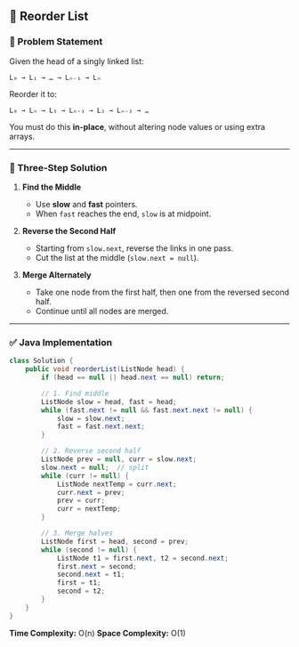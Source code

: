 ## 🔄 Reorder List

### 🧠 Problem Statement

Given the head of a singly linked list:

```
L₀ → L₁ → … → Lₙ₋₁ → Lₙ
```

Reorder it to:

```
L₀ → Lₙ → L₁ → Lₙ₋₁ → L₂ → Lₙ₋₂ → …
```

You must do this **in-place**, without altering node values or using extra arrays.

---

### 🔧 Three-Step Solution

1. **Find the Middle**

   * Use **slow** and **fast** pointers.
   * When `fast` reaches the end, `slow` is at midpoint.

2. **Reverse the Second Half**

   * Starting from `slow.next`, reverse the links in one pass.
   * Cut the list at the middle (`slow.next = null`).

3. **Merge Alternately**

   * Take one node from the first half, then one from the reversed second half.
   * Continue until all nodes are merged.

---

### ✅ Java Implementation

```java
class Solution {
    public void reorderList(ListNode head) {
        if (head == null || head.next == null) return;

        // 1. Find middle
        ListNode slow = head, fast = head;
        while (fast.next != null && fast.next.next != null) {
            slow = slow.next;
            fast = fast.next.next;
        }

        // 2. Reverse second half
        ListNode prev = null, curr = slow.next;
        slow.next = null;  // split
        while (curr != null) {
            ListNode nextTemp = curr.next;
            curr.next = prev;
            prev = curr;
            curr = nextTemp;
        }

        // 3. Merge halves
        ListNode first = head, second = prev;
        while (second != null) {
            ListNode t1 = first.next, t2 = second.next;
            first.next = second;
            second.next = t1;
            first = t1;
            second = t2;
        }
    }
}
```

 
**Time Complexity:** O(n)
**Space Complexity:** O(1)
 